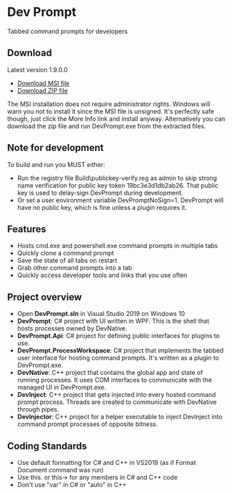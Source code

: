 ﻿# Dev Prompt
Tabbed command prompts for developers

## Download
Latest version 1.9.0.0
* [Download MSI file](http://www.peterspada.com/Download/DevPrompt)
* [Download ZIP file](http://www.peterspada.com/Download/DevPrompt?type=zip)

The MSI installation does not require administrator rights.
Windows will warn you not to install it since the MSI file is unsigned.
It's perfectly safe though, just click the More Info link and install anyway.
Alternatively you can download the zip file and run DevPrompt.exe from the extracted files.

## Note for development
To build and run you MUST either:
* Run the registry file Build\publickey-verify.reg as admin to skip strong name verification for public key token 19bc3e3d1db2ab26. That public key is used to delay-sign DevPrompt during development.
* Or set a user environment variable DevPromptNoSign=1. DevPrompt will have no public key, which is fine unless a plugin requires it.

## Features
* Hosts cmd.exe and powershell.exe command prompts in multiple tabs
* Quickly clone a command prompt
* Save the state of all tabs on restart
* Grab other command prompts into a tab
* Quickly access developer tools and links that you use often

## Project overview
* Open __DevPrompt.sln__ in Visual Studio 2019 on Windows 10
* __DevPrompt__: C# project with UI written in WPF. This is the shell that hosts processes owned by DevNative.
* __DevPrompt.Api__: C# project for defining public interfaces for plugins to use.
* __DevPrompt.ProcessWorkspace__: C# project that implements the tabbed user interface for hosting command prompts. It's written as a plugin to DevPrompt.exe.
* __DevNative__: C++ project that contains the global app and state of running processes. It uses COM interfaces to communicate with the managed UI in DevPrompt.exe.
* __DevInject__: C++ project that gets injected into every hosted command prompt process. Threads are created to communicate with DevNative through pipes.
* __DevInjector__: C++ project for a helper executable to inject DevInject into command prompt processes of opposite bitness.

## Coding Standards
* Use default formatting for C# and C++ in VS2019 (as if Format Document command was run)
* Use this. or this-> for any members in C# and C++ code
* Don't use "var" in C# or "auto" in C++
